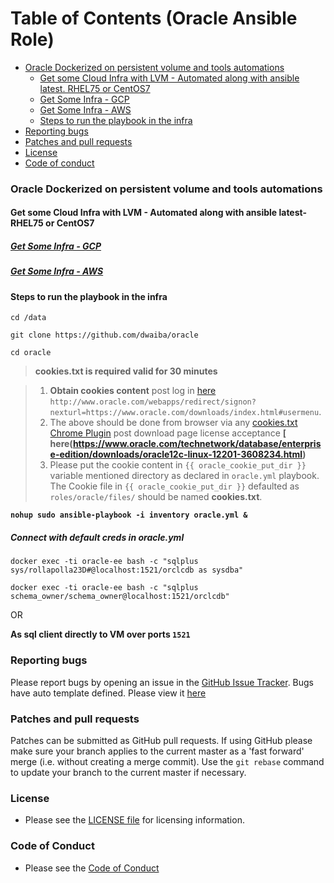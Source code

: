 Table of Contents (Oracle Ansible Role)
=================

* [Oracle Dockerized on persistent volume and tools automations ](#Oracle-dockerized-on-persistent-volume-and-tools-automations)
  * [Get some Cloud Infra with LVM - Automated along with ansible latest. RHEL75 or CentOS7](#get-some-cloud-infra-with-lvm---automated-along-with-ansible-latest--rhel75-or-centos7)
   * [Get Some Infra - GCP](#get-some-infra---gcp)
   * [Get Some Infra - AWS](#get-some-infra---aws)
  * [Steps to run the playbook in the infra](#steps-to-run-the-playbook-in-the-infra)
* [Reporting bugs](#reporting-bugs)
* [Patches and pull requests](#patches-and-pull-requests)
* [License](#license)
* [Code of conduct](#code-of-conduct)

### Oracle Dockerized on persistent volume and tools automations

#### Get some Cloud Infra with LVM - Automated along with ansible latest- RHEL75 or CentOS7
##### [Get Some Infra - GCP](https://github.com/dwaiba/gcp-terraform#table-of-contents-google-cloud-with-terraform-with-disks)
##### [Get Some Infra - AWS](https://github.com/dwaiba/aws-terraform#table-of-contents-aws-rhel75centos7-with-disks-farm-with-terraform-in-any-region)

#### Steps to run the playbook in the infra 

`
cd /data
`

`
git clone https://github.com/dwaiba/oracle
`

`
cd oracle
`


> **cookies.txt is required valid for 30 minutes**

> 1. **Obtain cookies content** post log in [here](http://www.oracle.com/webapps/redirect/signon?nexturl=https://www.oracle.com/downloads/index.html#usermenu) `http://www.oracle.com/webapps/redirect/signon?nexturl=https://www.oracle.com/downloads/index.html#usermenu`.
> 2. The above should be done from browser via any [cookies.txt Chrome Plugin](https://chrome.google.com/webstore/search/cookies.txt) post download page license acceptance **[ here(https://www.oracle.com/technetwork/database/enterprise-edition/downloads/oracle12c-linux-12201-3608234.html)** 
> 3. Please put the cookie content in `{{ oracle_cookie_put_dir }}` variable mentioned directory as declared in `oracle.yml` playbook. The Cookie file in `{{ oracle_cookie_put_dir }}` defaulted as `roles/oracle/files/` should be named **cookies.txt**. 

**`
nohup sudo ansible-playbook -i inventory oracle.yml &
`**

##### Connect with default creds in oracle.yml
`docker exec -ti oracle-ee bash -c "sqlplus sys/rollapolla23D#@localhost:1521/orclcdb as sysdba"`

`docker exec -ti oracle-ee bash -c "sqlplus schema_owner/schema_owner@localhost:1521/orclcdb"`

OR

**As sql client directly to VM over ports `1521`**

### Reporting bugs

Please report bugs  by opening an issue in the [GitHub Issue Tracker](https://github.com/dwaiba/oracle/issues).
Bugs have auto template defined. Please view it [here](https://github.com/dwaiba/oracle/blob/master/.github/ISSUE_TEMPLATE/bug_report.md)

### Patches and pull requests

Patches can be submitted as GitHub pull requests. If using GitHub please make sure your branch applies to the current master as a 'fast forward' merge (i.e. without creating a merge commit). Use the `git rebase` command to update your branch to the current master if necessary.

### License
  * Please see the [LICENSE file](https://github.com/dwaiba/oracle/blob/master/LICENSE) for licensing information.

### Code of Conduct
  * Please see the [Code of Conduct](https://github.com/dwaiba/oracle/blob/master/CODE_OF_CONDUCT.md)
